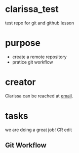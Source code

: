 # clarissa_test
test repo for git and github lesson

# purpose
- create a remote repository 
- pratice git workflow

# creator
Clarissa can be reached at [email](mailto:clareyes@ucanr.edu).

# tasks

we are doing a great job!
CR edit

## Git Workflow
